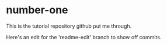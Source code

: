 # number-one
This is the tutorial repository github put me through.

Here's an edit for the 'readme-edit' branch to show off commits.
